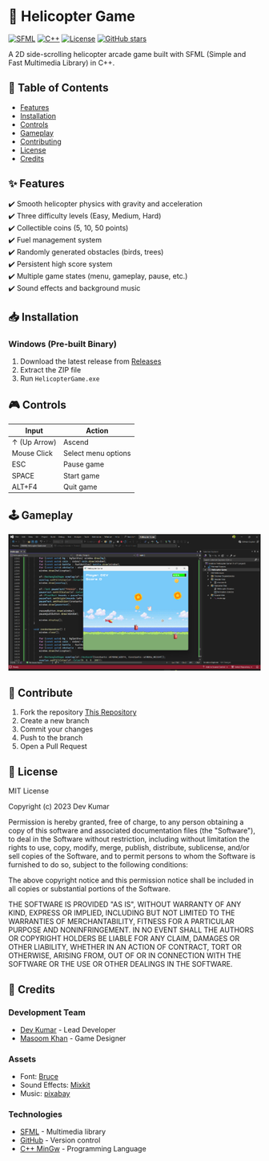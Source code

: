 # 🚁 Helicopter Game 

[![SFML](https://img.shields.io/badge/SFML-2.5.1-blue.svg)](https://www.sfml-dev.org/)
[![C++](https://img.shields.io/badge/C++-17-blue.svg)](https://isocpp.org/)
[![License](https://img.shields.io/badge/License-MIT-green.svg)](https://opensource.org/licenses/MIT)
[![GitHub stars](https://img.shields.io/github/stars/devutmani/HelicopterGame?style=social)](https://github.com/devutmani/HelicopterGame)

A 2D side-scrolling helicopter arcade game built with SFML (Simple and Fast Multimedia Library) in C++.

## 📌 Table of Contents
- [Features](#-features)
- [Installation](#-installation)
- [Controls](#-controls)
- [Gameplay](#-gameplay)
- [Contributing](#-contributing)
- [License](#-license)
- [Credits](#-credits)

## ✨ Features
✔️ Smooth helicopter physics with gravity and acceleration  
✔️ Three difficulty levels (Easy, Medium, Hard)  
✔️ Collectible coins (5, 10, 50 points)  
✔️ Fuel management system  
✔️ Randomly generated obstacles (birds, trees)  
✔️ Persistent high score system  
✔️ Multiple game states (menu, gameplay, pause, etc.)  
✔️ Sound effects and background music  

## 📥 Installation
### Windows (Pre-built Binary)
1. Download the latest release from [Releases](https://github.com/devutmani/HelicopterGame/releases)
2. Extract the ZIP file
3. Run `HelicopterGame.exe`

## 🎮 Controls

|       Input      |        Action       |
|------------------|---------------------|
|   ↑ (Up Arrow)   |        Ascend       |
|    Mouse Click   | Select menu options |
|        ESC       |      Pause game     |
|       SPACE      |      Start game     |
|       ALT+F4     |       Quit game     |

## 🕹️ Gameplay
![Gameplay](gameplay.png)

## 🤝 Contribute
1. Fork the repository [This Repository](https://github.com/devutmani/HelicopterGame)
2. Create a new branch
3. Commit your changes
4. Push to the branch
5. Open a Pull Request

## 📜 License
MIT License

Copyright (c) 2023 Dev Kumar

Permission is hereby granted, free of charge, to any person obtaining a copy
of this software and associated documentation files (the "Software"), to deal
in the Software without restriction, including without limitation the rights
to use, copy, modify, merge, publish, distribute, sublicense, and/or sell
copies of the Software, and to permit persons to whom the Software is
furnished to do so, subject to the following conditions:

The above copyright notice and this permission notice shall be included in all
copies or substantial portions of the Software.

THE SOFTWARE IS PROVIDED "AS IS", WITHOUT WARRANTY OF ANY KIND, EXPRESS OR
IMPLIED, INCLUDING BUT NOT LIMITED TO THE WARRANTIES OF MERCHANTABILITY,
FITNESS FOR A PARTICULAR PURPOSE AND NONINFRINGEMENT. IN NO EVENT SHALL THE
AUTHORS OR COPYRIGHT HOLDERS BE LIABLE FOR ANY CLAIM, DAMAGES OR OTHER
LIABILITY, WHETHER IN AN ACTION OF CONTRACT, TORT OR OTHERWISE, ARISING FROM,
OUT OF OR IN CONNECTION WITH THE SOFTWARE OR THE USE OR OTHER DEALINGS IN THE
SOFTWARE.

## 👏 Credits
### Development Team
- [Dev Kumar](https://github.com/devutmani) - Lead Developer
- [Masoom Khan](https://github.com/masoomkhan) - Game Designer

### Assets
- Font: [Bruce](https://www.1001fonts.com/bruce-forever-font.html)
- Sound Effects: [Mixkit](https://mixkit.co/free-sound-effects/helicopter/)
- Music: [pixabay](https://pixabay.com/sound-effects/search/helicopter/)

### Technologies
- [SFML](https://www.sfml-dev.org) - Multimedia library
- [GitHub](https://github.com) - Version control
- [C++ MinGw](https://sourceforge.net/projects/mingw/) - Programming Language
